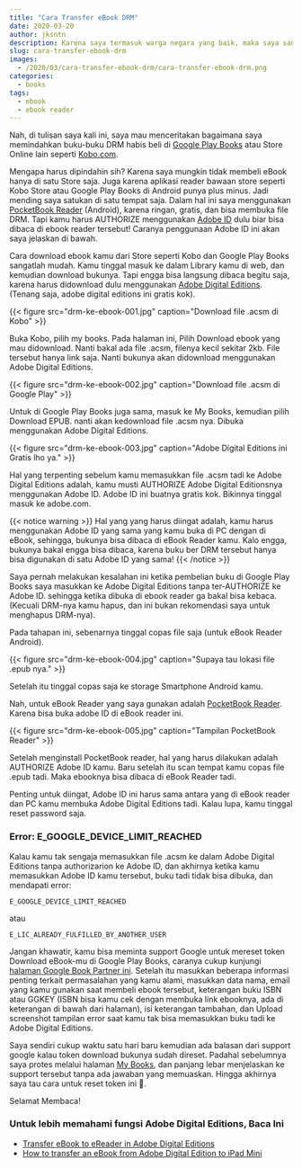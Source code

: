 ```yaml
---
title: "Cara Transfer eBook DRM"
date: 2020-03-20
author: jksntn
description: Karena saya termasuk warga negara yang baik, maka saya sangat menghindari namanya pembajakan buku. Namun alasan saya tidak membajak buku tersebut sebenarnya bukan karena rasa kemanusiaan sih, tapi karena engga nemu aja bajakannya 🙈.
slug: cara-transfer-ebook-drm
images: 
  - /2020/03/cara-transfer-ebook-drm/cara-transfer-ebook-drm.png
categories:
  - books
tags: 
  - ebook
  - ebook reader
---
```

Nah, di tulisan saya kali ini, saya mau menceritakan bagaimana saya memindahkan buku-buku DRM habis beli di [Google Play Books](https://play.google.com/store/books) atau Store Online lain seperti [Kobo.com](https://kobo.com). 

Mengapa harus dipindahin sih? Karena saya mungkin tidak membeli eBook hanya di satu Store saja. Juga karena aplikasi reader bawaan store seperti Kobo Store atau Google Play Books di Android punya plus minus. Jadi mending saya satukan di satu tempat saja. Dalam hal ini saya menggunakan [PocketBook Reader](https://play.google.com/store/apps/details?id=com.obreey.reader) (Android), karena ringan, gratis, dan bisa membuka file DRM. Tapi kamu harus AUTHORIZE menggunakan [Adobe ID](https://helpx.adobe.com/manage-account/using/create-update-adobe-id.html) dulu biar bisa dibaca di ebook reader tersebut! Caranya penggunaan Adobe ID ini akan saya jelaskan di bawah.

<!--more-->

Cara download ebook kamu dari Store seperti Kobo dan Google Play Books sangatlah mudah. Kamu tinggal masuk ke dalam Library kamu di web, dan kemudian download bukunya. Tapi engga bisa langsung dibaca begitu saja, karena harus didownload dulu menggunakan [Adobe Digital Editions](https://www.adobe.com/solutions/ebook/digital-editions/download.html). (Tenang saja, adobe digital editions ini gratis kok).

{{< figure src="drm-ke-ebook-001.jpg" caption="Download file .acsm di Kobo" >}}

Buka Kobo, pilih my books. Pada halaman ini, Pilih Download ebook yang mau didownload. Nanti bakal ada file .acsm, filenya kecil sekitar 2kb. File tersebut hanya link saja. Nanti bukunya akan didownload menggunakan Adobe Digital Editions.

{{< figure src="drm-ke-ebook-002.jpg" caption="Download file .acsm di Google Play" >}}

Untuk di Google Play Books juga sama, masuk ke My Books, kemudian pilih Download EPUB. nanti akan kedownload file .acsm nya. Dibuka menggunakan Adobe Digital Editions.

{{< figure src="drm-ke-ebook-003.jpg" caption="Adobe Digital Editions ini Gratis lho ya." >}}

Hal yang terpenting sebelum kamu memasukkan file .acsm tadi ke Adobe Digital Editions adalah, kamu musti AUTHORIZE Adobe Digital Editionsnya menggunakan Adobe ID. Adobe ID ini buatnya gratis kok. Bikinnya tinggal masuk ke adobe.com.  

{{< notice warning >}}
Hal yang yang harus diingat adalah, kamu harus menggunakan Adobe ID yang sama yang kamu buka di PC dengan di eBook, sehingga, bukunya bisa dibaca di eBook Reader kamu. Kalo engga, bukunya bakal engga bisa dibaca, karena buku ber DRM tersebut hanya bisa digunakan di satu Adobe ID yang sama!
{{< /notice >}}

Saya pernah melakukan kesalahan ini ketika pembelian buku di Google Play Books saya masukkan ke Adobe Digital Editions tanpa ter-AUTHORIZE ke Adobe ID. sehingga ketika dibuka di ebook reader ga bakal bisa kebaca. (Kecuali DRM-nya kamu hapus, dan ini bukan rekomendasi saya untuk menghapus DRM-nya). 

Pada tahapan ini, sebenarnya tinggal copas file saja (untuk eBook Reader Android). 

{{< figure src="drm-ke-ebook-004.jpg" caption="Supaya tau lokasi file .epub nya." >}}

Setelah itu tinggal copas saja ke storage Smartphone Android kamu.

Nah, untuk eBook Reader yang saya gunakan adalah [PocketBook Reader](https://play.google.com/store/apps/details?id=com.obreey.reader). Karena bisa buka adobe ID di eBook reader ini.

{{< figure src="drm-ke-ebook-005.jpg" caption="Tampilan PocketBook Reader" >}}

Setelah menginstall PocketBook reader, hal yang harus dilakukan adalah AUTHORIZE Adobe ID kamu. Baru setelah itu scan tempat kamu copas file .epub tadi. Maka ebooknya bisa dibaca di eBook Reader tadi.

Penting untuk diingat, Adobe ID ini harus sama antara yang di eBook reader dan PC kamu membuka Adobe Digital Editions tadi. Kalau lupa, kamu tinggal reset password saja. 

### Error: E_GOOGLE_DEVICE_LIMIT_REACHED

Kalau kamu tak sengaja memasukkan file .acsm ke dalam Adobe Digital Editions tanpa authorizarion ke Adobe ID, dan akhirnya ketika kamu memasukkan Adobe ID kamu tersebut, buku tadi tidak bisa dibuka, dan mendapati error: 

`E_GOOGLE_DEVICE_LIMIT_REACHED`

atau 

`E_LIC_ALREADY_FULFILLED_BY_ANOTHER_USER`

Jangan khawatir, kamu bisa meminta support Google untuk mereset token Download eBook-mu di Google Play Books, caranya cukup kunjungi [halaman Google Book Partner ini](https://support.google.com/books/partner/contact/default). Setelah itu masukkan beberapa informasi penting terkait permasalahan yang kamu alami, masukkan data nama, email yang kamu gunakan saat membeli ebook tersebut, keterangan buku ISBN atau GGKEY (ISBN bisa kamu cek dengan membuka link ebooknya, ada di keterangan di bawah dari halaman), isi keterangan tambahan, dan Upload screenshot tampilan error saat kamu tak bisa memasukkan buku tadi ke Adobe Digital Editions.

Saya sendiri cukup waktu satu hari baru kemudian ada balasan dari support google kalau token download bukunya sudah direset. Padahal sebelumnya saya protes melalui halaman [My Books](https://play.google.com/books), dan panjang lebar menjelaskan ke support tersebut tanpa ada jawaban yang memuaskan. Hingga akhirnya saya tau cara untuk reset token ini 🙈.

Selamat Membaca!

### Untuk lebih memahami fungsi Adobe Digital Editions, Baca Ini
- [Transfer eBook to eReader in Adobe Digital Editions](https://helpx.adobe.com/digital-editions/kb/transfer-ebook-ereader-digital-editions.html)
- [How to transfer an eBook from Adobe Digital Edition to iPad Mini](https://community.adobe.com/t5/digital-editions/how-to-transfer-an-ebook-from-adobe-digital-edition-to-ipad-mini/td-p/4746930)